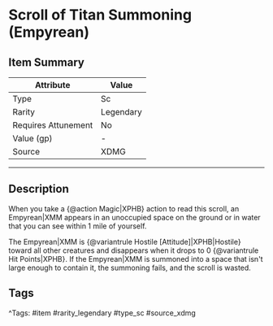 # Scroll of Titan Summoning (Empyrean)

## Item Summary

| Attribute            | Value                        |
|----------------------|------------------------------|
| Type                 | Sc |
| Rarity               | Legendary             |
| Requires Attunement  | No                |
| Value (gp)           | -    |
| Source               | XDMG |

---

## Description

When you take a {@action Magic|XPHB} action to read this scroll, an Empyrean|XMM appears in an unoccupied space on the ground or in water that you can see within 1 mile of yourself.

The Empyrean|XMM is {@variantrule Hostile [Attitude]|XPHB|Hostile} toward all other creatures and disappears when it drops to 0 {@variantrule Hit Points|XPHB}. If the Empyrean|XMM is summoned into a space that isn't large enough to contain it, the summoning fails, and the scroll is wasted.

## Tags

^Tags: #item #rarity_legendary #type_sc #source_xdmg